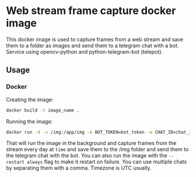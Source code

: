 # Web stream frame capture docker image

This docker image is used to capture frames from a web stream and save them to a folder as images and send them to a telegram chat with a bot.
Service using opencv-python and python-telegram-bot (telepot).

## Usage

### Docker

Creating the image:
```bash
docker build -t image_name .
```

Running the image:
```bash
docker run -d -v /img:/app/img -e BOT_TOKEN=bot_token -e CHAT_ID=chat_id -e STREAM_URL=url -e CAPTURE_TIME=time image_name
```
That will run the image in the background and capture frames from the stream every day at `time` and save them to the /img folder and send them to the telegram chat with the bot.
You can also run the image with the `--restart always` flag to make it restart on failure.
You can use multiple chats by separating them with a comma.
Timezone is UTC usually.